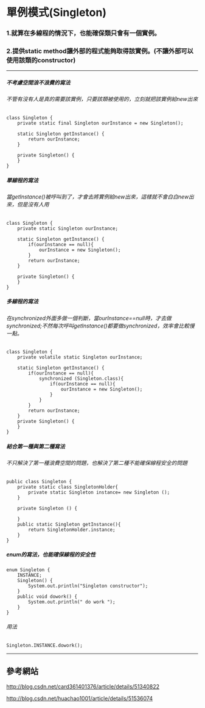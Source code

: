 # 單例模式(Singleton)
### 1.就算在多線程的情況下，也能確保類只會有一個實例。

### 2.提供static method讓外部的程式能夠取得該實例。(不讓外部可以使用該類的constructor)
--------------------------------------
##### 不考慮空間浪不浪費的寫法
###### 不管有沒有人是真的需要該實例，只要該類被使用的，立刻就把該實例給new出來
    class Singleton {
        private static final Singleton ourInstance = new Singleton();
    
        static Singleton getInstance() {
            return ourInstance;
        }
    
        private Singleton() {
        }
    }

##### 單線程的寫法
###### 當getInstance()被呼叫到了，才會去將實例給new出來，這樣就不會白白new出來，但是沒有人用
    class Singleton {
        private static Singleton ourInstance;
    
        static Singleton getInstance() {
            if(ourInstance == null){
                ourInstance = new Singleton();
            }
            return ourInstance;
        }
    
        private Singleton() {
        }
    }
    
##### 多線程的寫法
###### 在synchronized外面多做一個判斷，當ourInstance==null時，才去做synchronized;不然每次呼叫getInstance()都要做synchronized，效率會比較慢一點。
    class Singleton {
        private volatile static Singleton ourInstance;
    
        static Singleton getInstance() {
            if(ourInstance == null){
                synchronized (Singleton.class){
                    if(ourInstance == null){
                        ourInstance = new Singleton();
                    }
                }
            }
            return ourInstance;
        }
        private Singleton() {
        }
    }

##### 結合第一種與第二種寫法
###### 不只解決了第一種浪費空間的問題，也解決了第二種不能確保線程安全的問題
    public class Singleton {
        private static class SingletonHolder{
            private static Singleton instance= new Singleton ();
        }
    
        private Singleton () {
    
        }
        public static Singleton getInstance(){
            return SingletonHolder.instance;
        }
    }
  
##### enum的寫法，也能確保線程的安全性
    enum Singleton {
        INSTANCE;
        Singleton() {
            System.out.println("Singleton constructor");
        }
        public void dowork() {
            System.out.println(" do work ");
        }
    }
###### 用法  
    Singleton.INSTANCE.dowork();
    
------------------------------------
##  參考網站
http://blog.csdn.net/card361401376/article/details/51340822

http://blog.csdn.net/huachao1001/article/details/51536074

